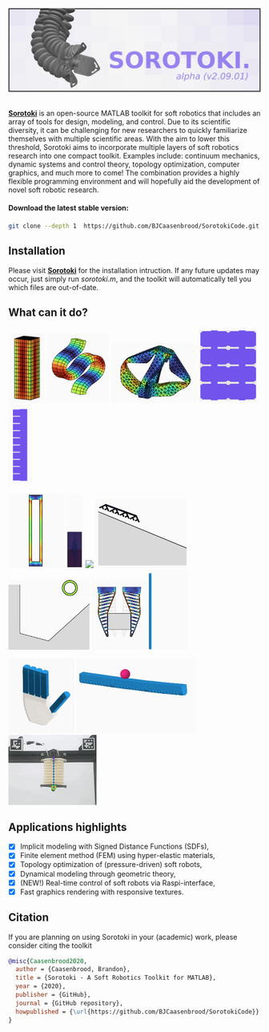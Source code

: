 <div align="center"> <img src="./docs/documentation/img/softrobot_.png" width="700"> </div> <br/>

[**Sorotoki**](https://bjcaasenbrood.github.io/SorotokiCode/) is an open-source MATLAB toolkit for soft robotics that includes an array of tools for design, modeling, and control. Due to its scientific diversity, it can be challenging for new researchers to quickly familiarize themselves with multiple scientific areas. With the aim to lower this threshold, Sorotoki aims to incorporate multiple layers of soft robotics research into one compact toolkit. Examples include: continuum mechanics, dynamic systems and control theory, topology optimization, computer graphics, and much more to come! The combination provides a highly flexible programming environment and will hopefully aid the development of novel soft robotic research.

#### Download the latest stable version:

```bash
git clone --depth 1  https://github.com/BJCaasenbrood/SorotokiCode.git
```

## Installation
Please visit [**Sorotoki**](https://bjcaasenbrood.github.io/SorotokiCode/) for the installation intruction. If any future updates may occur, just simply run *sorotoki.m*, and the toolkit will automatically tell you which files are out-of-date.

## What can it do?
<p float="left">
<img src="/docs/documentation/img/twist.gif" height="140"> <img src="/docs/documentation/img/buckling.png" height="140"> <img src="/docs/documentation/img/diamondbot.png" height="120"> <img src="/docs/documentation/img/opt_bellow.gif" height="150"> <img src="/docs/documentation/img/opt_pneunet_90.gif" height="160">
</p>

<p float="left">
<img src="/docs/documentation/img/mckibben.gif" height="150"> <img src="/docs/documentation/img/straingauge.gif" height="145"> <img src="/docs/documentation/img/soft_finger.gif" height="140"> <img src="/docs/documentation/img/soro_softcrawl.gif" height="140"> <img src="/docs/documentation/img/soft_bounce.gif" height="140">
<img src="/docs/documentation/img/soro_gripper.png" height="140"> <img src="/docs/documentation/img/beam.gif" height="160">
</p>

<p float="left">
<img src="/docs/documentation/img/soro_hand.gif" height="150"> <img src="/docs/documentation/img/soft_control.gif" height="150"> <img src="/docs/documentation/img/soro_control.gif" height="140"> 
</p>

## Applications highlights

- [x] Implicit modeling with Signed Distance Functions (SDFs),
- [x] Finite element method (FEM) using hyper-elastic materials,
- [x] Topology optimization of (pressure-driven) soft robots,
- [x] Dynamical modeling through geometric theory,
- [x] (NEW!) Real-time control of soft robots via Raspi-interface,
- [x] Fast graphics rendering with responsive textures.

## Citation

If you are planning on using Sorotoki in your (academic) work, please consider citing the toolkit  

```bibtex
@misc{Caasenbrood2020,
  author = {Caasenbrood, Brandon},
  title = {Sorotoki - A Soft Robotics Toolkit for MATLAB},
  year = {2020},
  publisher = {GitHub},
  journal = {GitHub repository},
  howpublished = {\url{https://github.com/BJCaasenbrood/SorotokiCode}},
}
```
